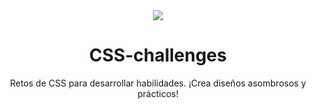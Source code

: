 <div align="center">
  <img src="https://github.com/omar49511/CSS-challenges/assets/72781778/93278ab9-2578-4ba0-aa9d-cb69f21fdfba" heigth="500"/>

  
# CSS-challenges
Retos de CSS para desarrollar habilidades. ¡Crea diseños asombrosos y prácticos!

</div>
